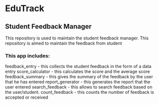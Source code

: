 # EduTrack
## Student Feedback Manager 
This repository is used to maintain the student feedback manager. This repository is aimed to maintain the feedback from student 
### This app includes:
feedback_entry - this collects the student feedback in the form of a data entry
score_calculator - this calculates the score and the average score
feedback_summary - this gives the summary of the feedback by the user that he has entered
report_generator - this generates the report that the user entered
search_feedback - this allows to search feedback based on the user/student.
count_feedback - this counts the number of feedback is accepted or received
